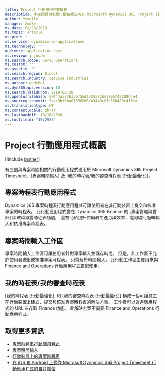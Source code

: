 ```yaml
---
title: Project 行動應用程式概觀
description: 本主題提供有關行動裝置上可用 Microsoft Dynamics 365 Project Timesheet、[專案時間輸入] 及 [我的時程表/時程表] 的專案時間相關應用程式的一般資訊。
author: Yowelle
manager: AnnBe
ms.date: 05/28/2019
ms.topic: article
ms.prod: ''
ms.service: dynamics-ax-applications
ms.technology: ''
audience: Application User
ms.reviewer: josaw
ms.search.scope: Core, Operations
ms.custom: ''
ms.assetid: ''
ms.search.region: Global
ms.search.industry: Service industries
ms.author: andchoi
ms.dyn365.ops.version: 10
ms.search.validFrom: 2019-02-28
ms.openlocfilehash: 69f44aa73b33bf55df324a71b67e0a743208b4e4
ms.sourcegitcommit: 5c4c9bf3ba018562d6cb3443c01d550489c415fa
ms.translationtype: HT
ms.contentlocale: zh-TW
ms.lasthandoff: 10/16/2020
ms.locfileid: "4072985"
---
```

# <a name="project-mobile-applications-overview"></a>Project 行動應用程式概觀

[!include [banner](../includes/banner.md)]

有三個與專案時間相關的行動應用程式適用於 Microsoft Dynamics 365 Project Timesheet、[專案時間輸入] 及 [我的時程表/我的審查時程表 (行動最佳化)]。

## <a name="project-timesheet-mobile-app"></a>專案時程表行動應用程式

Dynamics 365 專案時程表行動應用程式可讓使用者在其行動裝置上提交和核准專案的時程表。 此行動應用程式會在 Dynamics 365 Finance 的 [專案管理與會計] 區域中顯露時程表功能。 這有助於提升使用者生產力與效率，還可協助適時輸入和核准專案時程表。

## <a name="project-time-entry-workspace"></a>專案時間輸入工作區

專案時間輸入工作區可讓使用者針對專案輸入並儲存時間。 但是，此工作區不允許使用者送出或核准專案時程表。 只能用於時間輸入。 此行動工作區主要用來與 Finance and Operations 行動應用程式搭配使用。

## <a name="my-timesheetstimesheets-for-my-review"></a>我的時程表/我的審查時程表

[我的時程表 (行動最佳化)] 和 [我的審查時程表 (行動最佳化)] 構成一個可讓員工在行動裝置上建立、提交和核准專案時程表的解決方案。 工作者可以透過應用程式的 URL 來存取 Finance 功能。 此解決方案不需要 Finance and Operations 行動應用程式。

## <a name="for-more-information"></a>取得更多資訊

- [專案時程表行動應用程式](project-timesheet.md)
- [專案時間輸入]( project-time-entry-mobile-workspace.md)
- [行動裝置上的專案時程表](Mobile-timesheets.md)
- [在 iOS 和 Android 上實作 Microsoft Dynamics 365 Project Timesheet 行動應用程式的自訂欄位](custom-fields-mobile.md)

